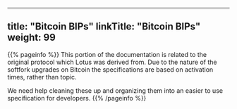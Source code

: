 
---
title: "Bitcoin BIPs"
linkTitle: "Bitcoin BIPs"
weight: 99
---

{{% pageinfo %}}
This portion of the documentation is related to the original protocol which
Lotus was derived from. Due to the nature of the softfork upgrades on Bitcoin
the specifications are based on activation times, rather than topic.

We need help cleaning these up and organizing them into an easier to use specification
for developers.
{{% /pageinfo %}}

